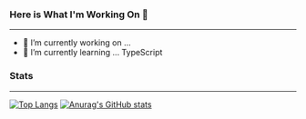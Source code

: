 ### Here is What I'm Working On 👋
---


- 🔭 I’m currently working on ... 
- 🌱 I’m currently learning ... TypeScript

### Stats
---

[![Top Langs](https://github-readme-stats.vercel.app/api/top-langs/?username=AnteAntonini&show_icons=true&theme=tokyonight)](https://github.com/anuraghazra/github-readme-stats)
[![Anurag's GitHub stats](https://github-readme-stats.vercel.app/api?username=AnteAntonini&show_icons=true&theme=tokyonight)](https://github.com/anuraghazra/github-readme-stats)
